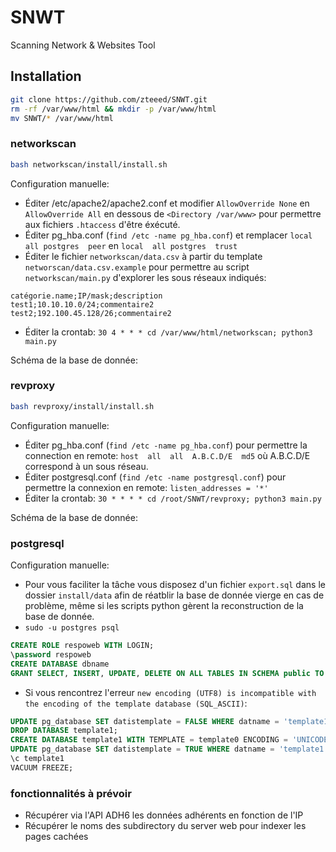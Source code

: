 # SNWT
Scanning Network &amp; Websites Tool

## Installation

```bash
git clone https://github.com/zteeed/SNWT.git
rm -rf /var/www/html && mkdir -p /var/www/html
mv SNWT/* /var/www/html
```

### networkscan

```bash
bash networkscan/install/install.sh
```

Configuration manuelle:
- Éditer /etc/apache2/apache2.conf et modifier `AllowOverride None` en `AllowOverride All` en dessous de `<Directory /var/www>` pour permettre aux fichiers `.htaccess` d'être éxécuté.
- Éditer pg_hba.conf (`find /etc -name pg_hba.conf`) et remplacer `local  all postgres  peer` en `local  all postgres  trust`
- Éditer le fichier `networkscan/data.csv` à partir du template `networscan/data.csv.example` pour permettre au script `networkscan/main.py` d'explorer les sous réseaux indiqués:
```csv
catégorie.name;IP/mask;description
test1;10.10.10.0/24;commentaire2
test2;192.100.45.128/26;commentaire2
```
- Éditer la crontab: `30 4 * * * cd /var/www/html/networkscan; python3 main.py`

Schéma de la base de donnée:


### revproxy

```bash
bash revproxy/install/install.sh
```

Configuration manuelle:
- Éditer pg_hba.conf (`find /etc -name pg_hba.conf`) pour permettre la connection en remote: `host  all  all  A.B.C.D/E  md5` où A.B.C.D/E correspond à un sous réseau.
- Éditer postgresql.conf (`find /etc -name postgresql.conf`) pour permettre la connexion en remote: `listen_addresses = '*'`
- Éditer la crontab: `30 * * * * cd /root/SNWT/revproxy; python3 main.py`

Schéma de la base de donnée:

### postgresql

Configuration manuelle:
- Pour vous faciliter la tâche vous disposez d'un fichier `export.sql` dans le dossier `install/data` afin de réatblir la base de donnée vierge en cas de problème, même si les scripts python gèrent la reconstruction de la base de donnée.
- `sudo -u postgres psql`
```sql
CREATE ROLE respoweb WITH LOGIN;
\password respoweb
CREATE DATABASE dbname
GRANT SELECT, INSERT, UPDATE, DELETE ON ALL TABLES IN SCHEMA public TO respoweb;
```
- Si vous rencontrez l'erreur `new encoding (UTF8) is incompatible with the encoding of the template database
(SQL_ASCII)`:

```SQL
UPDATE pg_database SET datistemplate = FALSE WHERE datname = 'template1';
DROP DATABASE template1;
CREATE DATABASE template1 WITH TEMPLATE = template0 ENCODING = 'UNICODE';
UPDATE pg_database SET datistemplate = TRUE WHERE datname = 'template1';
\c template1
VACUUM FREEZE;
```

### fonctionnalités à prévoir

- Récupérer via l'API ADH6 les données adhérents en fonction de l'IP
- Récupérer le noms des subdirectory du server web pour indexer les pages cachées
